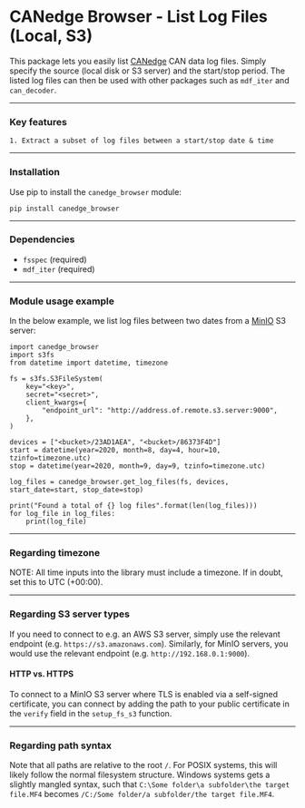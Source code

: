 # CANedge Browser - List Log Files (Local, S3)
This package lets you easily list [CANedge](https://www.csselectronics.com/) CAN data log files. Simply specify the source (local disk or S3 server) and the start/stop period. The listed log files can then be used with other packages such as `mdf_iter` and `can_decoder`.

---
### Key features
```
1. Extract a subset of log files between a start/stop date & time
```

---
### Installation
Use pip to install the `canedge_browser` module:
```
pip install canedge_browser
```

---
### Dependencies
* `fsspec` (required)
* `mdf_iter` (required)

---
### Module usage example
In the below example, we list log files between two dates from a [MinIO](https://min.io/) S3 server:
```
import canedge_browser
import s3fs
from datetime import datetime, timezone

fs = s3fs.S3FileSystem(
    key="<key>",
    secret="<secret>",
    client_kwargs={
        "endpoint_url": "http://address.of.remote.s3.server:9000",
    },
)

devices = ["<bucket>/23AD1AEA", "<bucket>/86373F4D"]
start = datetime(year=2020, month=8, day=4, hour=10, tzinfo=timezone.utc)
stop = datetime(year=2020, month=9, day=9, tzinfo=timezone.utc)

log_files = canedge_browser.get_log_files(fs, devices, start_date=start, stop_date=stop)

print("Found a total of {} log files".format(len(log_files)))
for log_file in log_files:
    print(log_file)

```

---

### Regarding timezone
NOTE: All time inputs into the library must include a timezone. If in doubt, set this to UTC (+00:00).

---

### Regarding S3 server types
If you need to connect to e.g. an AWS S3 server, simply use the relevant endpoint (e.g. `https://s3.amazonaws.com`). Similarly, for MinIO servers, you would use the relevant endpoint (e.g. `http://192.168.0.1:9000`).

#### HTTP vs. HTTPS
To connect to a MinIO S3 server where TLS is enabled via a self-signed certificate, you can connect by adding the path to your public certificate in the `verify` field in the `setup_fs_s3` function.

---

### Regarding path syntax 
Note that all paths are relative to the root `/`. For POSIX systems, this will likely follow the normal filesystem structure. Windows systems gets a slightly mangled syntax, such that `C:\Some folder\a subfolder\the target file.MF4` becomes `/C:/Some folder/a subfolder/the target file.MF4`.
